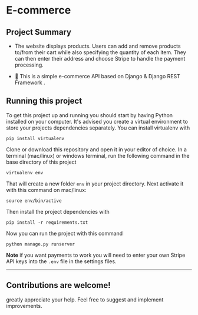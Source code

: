 # E-commerce


## Project Summary

* The website displays products. Users can add and remove products to/from their cart while also specifying the quantity of each item. They can then enter their address and choose Stripe to handle the payment processing.

* 🛒 This is a simple e-commerce API based on Django & Django REST Framework .


## Running this project

To get this project up and running you should start by having Python installed on your computer. It's advised you create a virtual environment to store your projects dependencies separately. You can install virtualenv with

```
pip install virtualenv
```

Clone or download this repository and open it in your editor of choice. In a terminal (mac/linux) or windows terminal, run the following command in the base directory of this project

```
virtualenv env
```

That will create a new folder `env` in your project directory. Next activate it with this command on mac/linux:

```
source env/bin/active
```

Then install the project dependencies with

```
pip install -r requirements.txt
```

Now you can run the project with this command

```
python manage.py runserver
```

**Note** if you want payments to work you will need to enter your own Stripe API keys into the `.env` file in the settings files.

---




## Contributions are welcome!
greatly appreciate your help. Feel free to suggest and implement improvements.

